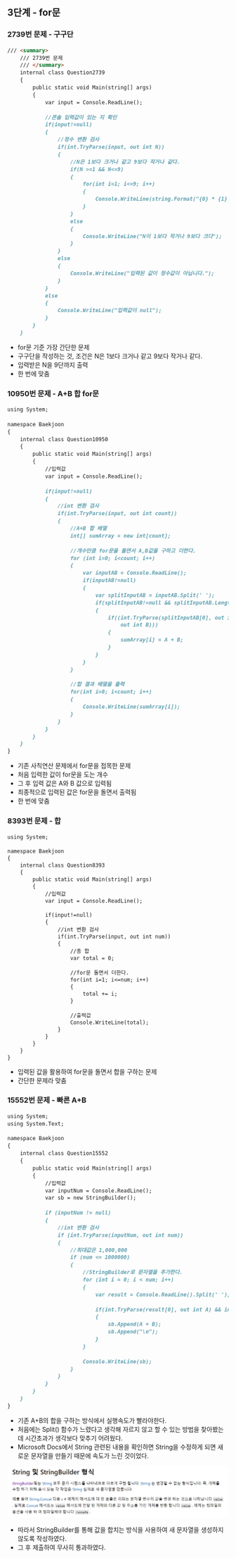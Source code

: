 ## 3단계 - for문

### 2739번 문제 - 구구단

```markdown
/// <summary>
    /// 2739번 문제
    /// </summary>
    internal class Question2739
    {
        public static void Main(string[] args)
        {
            var input = Console.ReadLine();

            //콘솔 입력값이 있는 지 확인
            if(input!=null)
            {
                //정수 변환 검사
                if(int.TryParse(input, out int N))
                {
                    //N은 1보다 크거나 같고 9보다 작거나 같다.
                    if(N >=1 && N<=9)
                    {
                        for(int i=1; i<=9; i++)
                        {
                            Console.WriteLine(string.Format("{0} * {1} = {2}", N, i, N * i));
                        }
                    }
                    else
                    {
                        Console.WriteLine("N이 1보다 작거나 9보다 크다");
                    }
                }
                else
                {
                    Console.WriteLine("입력된 값이 정수값이 아닙니다.");
                }
            }
            else
            {
                Console.WriteLine("입력값이 null");
            }
        }
    }
```

- for문 기준 가장 간단한 문제
- 구구단을 작성하는 것, 조건은 N은 1보다 크거나 같고 9보다 작거나 같다.
- 입력받은 N을 9단까지 출력
- 한 번에 맞춤

### 10950번 문제 - A+B 합 for문

```markdown
using System;

namespace Baekjoon
{
    internal class Question10950
    {
        public static void Main(string[] args)
        {
            //입력값 
            var input = Console.ReadLine();

            if(input!=null)
            {
                //int 변환 검사
                if(int.TryParse(input, out int count))
                {
                    //A+B 합 배열
                    int[] sumArray = new int[count];

                    //개수만큼 for문을 돌면서 A,B값을 구하고 더한다.
                    for (int i=0; i<count; i++)
                    {
                        var inputAB = Console.ReadLine();
                        if(inputAB!=null)
                        {
                            var splitInputAB = inputAB.Split(' ');
                            if(splitInputAB!=null && splitInputAB.Length==2)
                            {
                                if((int.TryParse(splitInputAB[0], out int A) && int.TryParse(splitInputAB[1],
                                    out int B)))
                                {
                                    sumArray[i] = A + B;
                                }
                            }
                        }
                    }

                    //합 결과 배열을 출력
                    for(int i=0; i<count; i++)
                    {
                        Console.WriteLine(sumArray[i]);
                    }
                }
            }
        }
    }
}
```

- 기존 사칙연산 문제에서 for문을 접목한 문제
- 처음 입력한 값이 for문을 도는 개수
- 그 후 입력 값은 A와 B 값으로 입력됨
- 최종적으로 입력된 값은 for문을 돌면서 출력됨
- 한 번에 맞춤



### 8393번 문제 - 합

```
using System;

namespace Baekjoon
{
    internal class Question8393
    {
        public static void Main(string[] args)
        {
            //입력값 
            var input = Console.ReadLine();

            if(input!=null)
            {
                //int 변환 검사
                if(int.TryParse(input, out int num))
                {
                    //총 합
                    var total = 0;

                    //for문 돌면서 더한다.
                    for(int i=1; i<=num; i++)
                    {
                        total += i;
                    }

                    //출력값
                    Console.WriteLine(total);
                }
            }
        }
    }
}
```

* 입력된 값을 활용하여 for문을 돌면서 합을 구하는 문제
* 간단한 문제라 맞춤



### 15552번 문제 - 빠른 A+B

```markdown
using System;
using System.Text;

namespace Baekjoon
{
    internal class Question15552
    {
        public static void Main(string[] args)
        {
            //입력값 
            var inputNum = Console.ReadLine();
            var sb = new StringBuilder();

            if (inputNum != null)
            {
                //int 변환 검사
                if (int.TryParse(inputNum, out int num))
                {
                    //최대값은 1,000,000
                    if (num <= 1000000)
                    {
                        //StringBuilder로 문자열을 추가한다.
                        for (int i = 0; i < num; i++)
                        {
                            var result = Console.ReadLine().Split(' ');

                            if(int.TryParse(result[0], out int A) && int.TryParse(result[1], out int B))
                            {
                                sb.Append(A + B);
                                sb.Append("\n");
                            }
                        }

                        Console.WriteLine(sb);
                    }
                }
            }
        }
    }
}
```

* 기존 A+B의 합을 구하는 방식에서 실행속도가 빨라야한다.
* 처음에는 Split() 함수가 느렸다고 생각해 자르지 않고 할 수 있는 방법을 찾아봤는데 시간초과가 생각보다 맞추기 어려웠다.
* Microsoft Docs에서 String 관련된 내용을  확인하면 String을 수정하게 되면 새로운 문자열을 만들기 때문에 속도가 느린 것이었다.

![image-20210205004851559](../../image/stringbuilder.png)



* 따라서 StringBuilder를 통해 값을 합치는 방식을 사용하여 새 문자열을 생성하지 않도록 작성하였다.
* 그 후 제출하여 무사히 통과하였다.